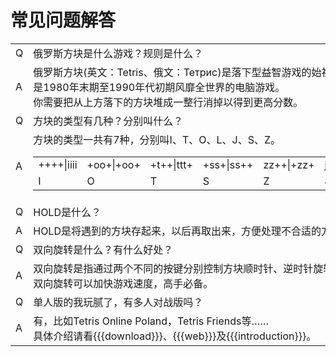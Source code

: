 # 常见问题解答

<table cellpadding="5" cellspacing="0" border="0">
    <tr>
        <td>Q</td>
        <td>
            俄罗斯方块是什么游戏？规则是什么？
        </td>
    </tr>
    <tr>
        <td>A</td>
        <td>
            俄罗斯方块(英文：Tetris、俄文：Тетрис)是落下型益智游戏的始祖，<br />
            是1980年末期至1990年代初期风靡全世界的电脑游戏。<br />
            你需要把从上方落下的方块堆成一整行消掉以得到更高分数。
        </td>
    </tr>
    <tr>
        <td>Q</td>
        <td>
            方块的类型有几种？分别叫什么？
        </td>
    </tr>
    <tr>
        <td>A</td>
        <td>
            方块的类型一共有7种，分别叫I、T、O、L、J、S、Z。<br />
            <table cellpadding="5" cellspacing="0" border="0">
                <tr>
                    <td>
                        <div class="block">++++|iiii</div>
                    </td>
                    <td>
                        <div class="block">+oo+|+oo+</div>
                    </td>
                    <td>
                        <div class="block">+t++|ttt+</div>
                    </td>
                    <td>
                        <div class="block">+ss+|ss++</div>
                    </td>
                    <td>
                        <div class="block">zz++|+zz+</div>
                    </td>
                    <td>
                        <div class="block">j+++|jjj+</div>
                    </td>
                    <td>
                        <div class="block">++l+|lll+</div>
                    </td>
                </tr>
                <tr>
                    <td>
                        <div class="center strong">I</div>
                    </td>
                    <td>
                        <div class="center strong">O</div>
                    </td>
                    <td>
                        <div class="center strong">T</div>
                    </td>
                    <td>
                        <div class="center strong">S</div>
                    </td>
                    <td>
                        <div class="center strong">Z</div>
                    </td>
                    <td>
                        <div class="center strong">J</div>
                    </td>
                    <td>
                        <div class="center strong">L</div>
                    </td>
                </tr>
            </table>
        </td>
    </tr>
    <tr>
        <td>Q</td>
        <td>
            HOLD是什么？
        </td>
    </tr>
    <tr>
        <td>A</td>
        <td>
            HOLD是将遇到的方块存起来，以后再取出来，方便处理不合适的方块。
        </td>
    </tr>
    <tr>
        <td>Q</td>
        <td>
            双向旋转是什么？有什么好处？
        </td>
    </tr>
    <tr>
        <td>A</td>
        <td>
            双向旋转是指通过两个不同的按键分别控制方块顺时针、逆时针旋转。<br />
            双向旋转可以加快游戏速度，高手必备。
        </td>
    </tr>
    <tr>
        <td>Q</td>
        <td>
            单人版的我玩腻了，有多人对战版吗？
        </td>
    </tr>
    <tr>
        <td>A</td>
        <td>
            有，比如Tetris Online Poland，Tetris Friends等……<br />
            具体介绍请看{{{download}}}、{{{web}}}及{{{introduction}}}。
        </td>
    </tr>
</table>